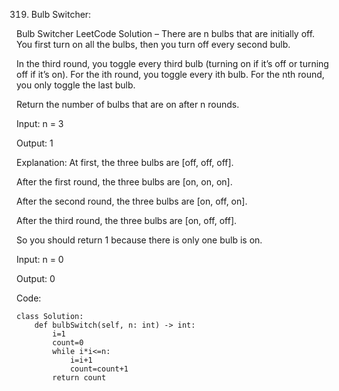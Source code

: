 319. Bulb Switcher:

Bulb Switcher LeetCode Solution – There are n bulbs that are initially off. You first turn on all the bulbs, then you turn off every second bulb.

In the third round, you toggle every third bulb (turning on if it’s off or turning off if it’s on). For the ith round, you toggle every ith bulb. For the nth round, you only toggle the last bulb.

Return the number of bulbs that are on after n rounds.

Input: n = 3

Output: 1

Explanation: At first, the three bulbs are [off, off, off].

After the first round, the three bulbs are [on, on, on].

After the second round, the three bulbs are [on, off, on].

After the third round, the three bulbs are [on, off, off]. 

So you should return 1 because there is only one bulb is on.

Input: n = 0

Output: 0

Code:

    class Solution:
        def bulbSwitch(self, n: int) -> int:
            i=1
            count=0
            while i*i<=n:
                i=i+1
                count=count+1
            return count

